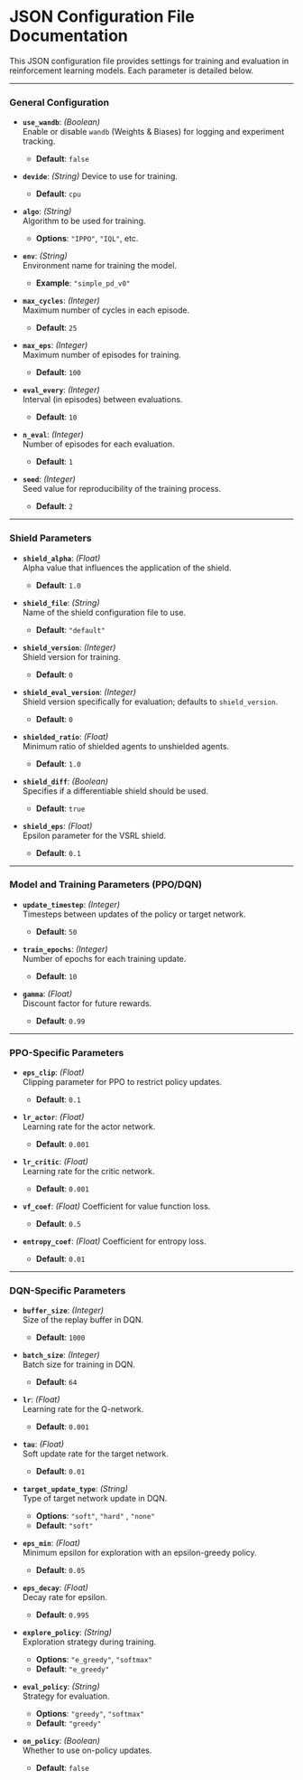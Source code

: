 # JSON Configuration File Documentation

This JSON configuration file provides settings for training and evaluation in reinforcement learning models. Each parameter is detailed below.

---

### General Configuration

- **`use_wandb`**: *(Boolean)*  
  Enable or disable `wandb` (Weights & Biases) for logging and experiment tracking.  
  - **Default**: `false`

- **`devide`**: *(String)*
  Device to use for training.
  - **Default**: `cpu`

- **`algo`**: *(String)*  
  Algorithm to be used for training.  
  - **Options**: `"IPPO"`, `"IQL"`, etc.

- **`env`**: *(String)*  
  Environment name for training the model.  
  - **Example**: `"simple_pd_v0"`

- **`max_cycles`**: *(Integer)*  
  Maximum number of cycles in each episode.  
  - **Default**: `25`

- **`max_eps`**: *(Integer)*  
  Maximum number of episodes for training.  
  - **Default**: `100`

- **`eval_every`**: *(Integer)*  
  Interval (in episodes) between evaluations.  
  - **Default**: `10`

- **`n_eval`**: *(Integer)*  
  Number of episodes for each evaluation.  
  - **Default**: `1`

- **`seed`**: *(Integer)*  
  Seed value for reproducibility of the training process.  
  - **Default**: `2`

---

### Shield Parameters

- **`shield_alpha`**: *(Float)*  
  Alpha value that influences the application of the shield.  
  - **Default**: `1.0`

- **`shield_file`**: *(String)*  
  Name of the shield configuration file to use.  
  - **Default**: `"default"`

- **`shield_version`**: *(Integer)*  
  Shield version for training.  
  - **Default**: `0`

- **`shield_eval_version`**: *(Integer)*  
  Shield version specifically for evaluation; defaults to `shield_version`.  
  - **Default**: `0`

- **`shielded_ratio`**: *(Float)*  
  Minimum ratio of shielded agents to unshielded agents.  
  - **Default**: `1.0`

- **`shield_diff`**: *(Boolean)*  
  Specifies if a differentiable shield should be used.  
  - **Default**: `true`

- **`shield_eps`**: *(Float)*  
  Epsilon parameter for the VSRL shield.  
  - **Default**: `0.1`

---

### Model and Training Parameters (PPO/DQN)

- **`update_timestep`**: *(Integer)*  
  Timesteps between updates of the policy or target network.  
  - **Default**: `50`

- **`train_epochs`**: *(Integer)*  
  Number of epochs for each training update.  
  - **Default**: `10`

- **`gamma`**: *(Float)*  
  Discount factor for future rewards.  
  - **Default**: `0.99`

---

### PPO-Specific Parameters

- **`eps_clip`**: *(Float)*  
  Clipping parameter for PPO to restrict policy updates.  
  - **Default**: `0.1`

- **`lr_actor`**: *(Float)*  
  Learning rate for the actor network.  
  - **Default**: `0.001`

- **`lr_critic`**: *(Float)*  
  Learning rate for the critic network.  
  - **Default**: `0.001`

- **`vf_coef`**: *(Float)*
  Coefficient for value function loss.
  - **Default**: `0.5`

- **`entropy_coef`**: *(Float)*
  Coefficient for entropy loss.
  - **Default**: `0.01`

---

### DQN-Specific Parameters

- **`buffer_size`**: *(Integer)*  
  Size of the replay buffer in DQN.  
  - **Default**: `1000`

- **`batch_size`**: *(Integer)*  
  Batch size for training in DQN.  
  - **Default**: `64`

- **`lr`**: *(Float)*  
  Learning rate for the Q-network.  
  - **Default**: `0.001`

- **`tau`**: *(Float)*  
  Soft update rate for the target network.  
  - **Default**: `0.01`

- **`target_update_type`**: *(String)*  
  Type of target network update in DQN.
  - **Options**: `"soft"`, `"hard"` , `"none"`
  - **Default**: `"soft"`

- **`eps_min`**: *(Float)*  
  Minimum epsilon for exploration with an epsilon-greedy policy.  
  - **Default**: `0.05`

- **`eps_decay`**: *(Float)*  
  Decay rate for epsilon.  
  - **Default**: `0.995`

- **`explore_policy`**: *(String)*  
  Exploration strategy during training.  
  - **Options**: `"e_greedy"`, `"softmax"`  
  - **Default**: `"e_greedy"`

- **`eval_policy`**: *(String)*  
  Strategy for evaluation.  
  - **Options**: `"greedy"`, `"softmax"`  
  - **Default**: `"greedy"`

- **`on_policy`**: *(Boolean)*  
  Whether to use on-policy updates.  
  - **Default**: `false`
